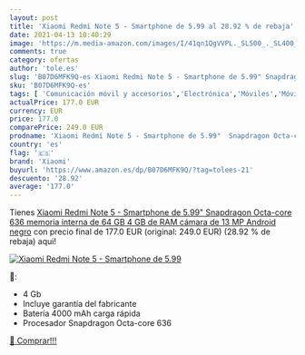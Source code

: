 ```yaml
---
layout: post
title: 'Xiaomi Redmi Note 5 - Smartphone de 5.99 al 28.92 % de rebaja'
date: 2021-04-13 10:40:29
image: 'https://m.media-amazon.com/images/I/41qn1QgVVPL._SL500_._SL400_.jpg'
comments: true
category: ofertas
author: 'tole.es'
slug: 'B07D6MFK9Q-es Xiaomi Redmi Note 5 - Smartphone de 5.99" Snapdragon Octa-...'
sku: 'B07D6MFK9Q-es'
tags: [ 'Comunicación móvil y accesorios','Electrónica','Móviles','Móviles y smartphones libres','android','xiaomi', ]
actualPrice: 177.0 EUR
currency: EUR
price: 177.0
comparePrice: 249.0 EUR
prodname: 'Xiaomi Redmi Note 5 - Smartphone de 5.99"  Snapdragon Octa-core 636  memoria interna de 64 GB  4 GB de RAM  cámara de 13 MP  Android  negro'
country: 'es'
flag: '🇪🇸'
brand: 'Xiaomi'
buyurl: 'https://www.amazon.es/dp/B07D6MFK9Q/?tag=tolees-21'
descuento: '28.92'
average: '177.0'
---
```


Tienes [Xiaomi Redmi Note 5 - Smartphone de 5.99"  Snapdragon Octa-core 636  memoria interna de 64 GB  4 GB de RAM  cámara de 13 MP  Android  negro](https://www.amazon.es/dp/B07D6MFK9Q/?tag=tolees-21) con precio final de  177.0 EUR (original: 249.0 EUR) (28.92 %  de rebaja) aqui!

[![Xiaomi Redmi Note 5 - Smartphone de 5.99](https://m.media-amazon.com/images/I/41qn1QgVVPL._SL500_._SL400_.jpg)](https://www.amazon.es/dp/B07D6MFK9Q/?tag=tolees-21)

🔎:

- 4 Gb
- Incluye garantía del fabricante
- Batería 4000 mAh carga rápida
- Procesador Snapdragon Octa-core 636

[🛒 Comprar!!!](https://www.amazon.es/dp/B07D6MFK9Q/?tag=tolees-21)
